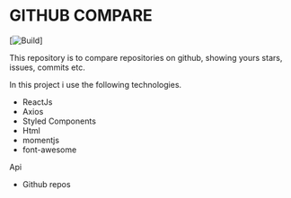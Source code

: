 # GITHUB COMPARE

[![Build](https://travis-ci.com/luizkrlz/github-compare.svg?branch=master)]

This repository is to compare repositories on github, showing yours stars, issues, commits etc.

In this project i use the following technologies.

- ReactJs
- Axios
- Styled Components
- Html
- momentjs
- font-awesome

Api

- Github repos
